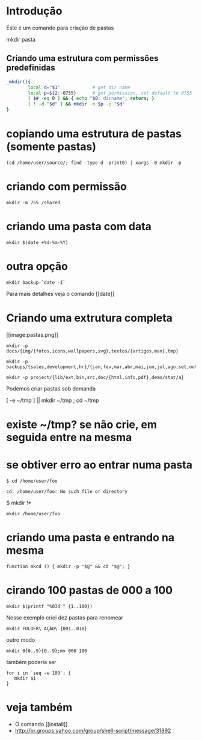 # Introdução
Este é um comando para criação de pastas

  mkdir pasta

## Criando uma estrutura com permissões predefinidas

``` sh
_mkdir(){
        local d="$1"            # get dir name
        local p=${2:-0755}      # get permission, set default to 0755
        [ $# -eq 0 ] && { echo "$0: dirname"; return; }
        [ ! -d "$d" ] && mkdir -m $p -p "$d"
}
```

# copiando uma estrutura de pastas (somente pastas)

    (cd /home/user/source/; find -type d -print0) | xargs -0 mkdir -p

# criando com permissão

    mkdir -m 755 /shared

# criando uma pasta com data

    mkdir $(date +%d-%m-%Y)

# outra opção

    mkdir backup-`date -I`

Para mais detalhes veja o comando [[date]]
# Criando uma extrutura completa
[[image:pastas.png]]

    mkdir -p docs/{img/{fotos,icons,wallpapers,svg},textos/{artigos,man},tmp}

    mkdir -p backups/{sales,development,hr}/{jan,fev,mar,abr,mai,jun,jul,ago,set,out,nov,dez}/{dom,seg,ter,qua,qui,sex,sab}

    mkdir -p project/{lib/ext,bin,src,doc/{html,info,pdf},demo/stat/a}

Podemos criar pastas sob demanda

  [ -e ~/tmp ] || mkdir ~/tmp ; cd ~/tmp
  # existe ~/tmp? se não crie, em seguida entre na mesma

# se obtiver erro ao entrar numa pasta

    $ cd /home/user/foo

    cd: /home/user/foo: No such file or directory

$ mkdir !*

    mkdir /home/user/foo

# criando uma pasta e entrando na mesma

    function mkcd () { mkdir -p "$@" && cd "$@"; }

# cirando 100 pastas de 000 a 100

    mkdir $(printf "%03d " {1..100})

Nesse exemplo criei dez pastas para renomear

    mkdir FOLDER\ AÇÃO\ {001..010}

outro modo

    mkdir 0{0..9}{0..9};mv 000 100

também poderia ser

    for i in `seq -w 100`; {
       mkdir $i
    }

# veja também
* O comando [[install]]
* http://br.groups.yahoo.com/group/shell-script/message/31892
